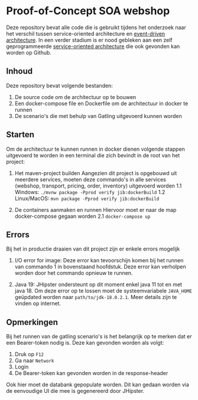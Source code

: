 # Proof-of-Concept SOA webshop

Deze repository bevat alle code die is gebruikt tijdens het onderzoek naar het verschil tussen service-oriented architecture en [event-driven architecture](https://github.com/JoranVanBelle/EDA_Webshop/blob/master/README.md). In een verder stadium is er nood gebleken aan een zelf geprogrammeerde [service-oriented architecture](https://github.com/JoranVanBelle/SOA_webshop) die ook gevonden kan worden op Github.

## Inhoud

Deze repository bevat volgende bestanden:
  1. De source code om de architectuur op te bouwen
  2. Een docker-compose file en Dockerfile om de architectuur in docker te runnen
  3. De scenario's die met behulp van Gatling uitgevoerd kunnen worden

## Starten

Om de architectuur te kunnen runnen in docker dienen volgende stappen uitgevoerd te worden in een terminal die zich bevindt in de root van het project:
  1. Het maven-project builden
    Aangezien dit project is opgebouwd uit meerdere services, moeten deze commando's in alle services (webshop, transport, pricing, order, inventory) uitgevoerd worden
    1.1 Windows: ``./mvnw package -Pprod verify jib:dockerBuild``
    1.2 Linux/MacOS: ``mvn package -Pprod verify jib:dockerBuild``
  
  2. De containers aanmaken en runnen
    Hiervoor moet er naar de map docker-compose gegaan worden
    2.1 ``docker-compose up``

## Errors

Bij het in productie draaien van dit project zijn er enkele errors mogelijk

  1. I/O error for image:
    Deze error kan tevoorschijn komen bij het runnen van commando 1 in bovenstaand hoofdstuk.
    Deze error kan verholpen worden door het commando opnieuw te runnen.
  
  2. Java 19:
    JHipster ondersteunt op dit moment enkel java 11 tot en met java 18. Om deze error op te lossen moet de systeemvariabele ``JAVA_HOME`` geüpdated worden naar ``path/to/jdk-18.0.2.1``. 
    Meer details zijn te vinden op internet.

## Opmerkingen

Bij het runnen van de gatling scenario's is het belangrijk op te merken dat er een Bearer-token nodig is. Deze kan gevonden worden als volgt:
  1. Druk op ``F12``
  2. Ga naar ``Network``
  3. Login
  4. De Bearer-token kan gevonden worden in de response-header

Ook hier moet de databank gepopulate worden. Dit kan gedaan worden via de eenvoudige UI die mee is gegenereerd door JHipster.